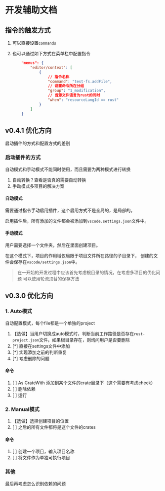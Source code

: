 # 开发辅助文档

## 指令的触发方式
1. 可以直接设置`commands`
2. 也可以通过如下方式在菜单栏中配置指令

    ```json
        "menus": {
            "editor/context": [
                {  
                    // 指令名称
                    "command": "test-fs.addFile",
                    // 设置命令所在分组
                    "group": "1_modification",
                    // 当源文件语言为rust的同时
                    "when": "resourceLangId == rust"
                }
            ]
        }
    ```

## v0.4.1 优化方向

启动插件的方式和配置方式的差别

### 启动插件的方式
自动模式和手动模式不能同时使用，而且需要为两种模式进行转换

1. 自动转换？查看是否真的需要自动转换
2. 手动模式多项目的解决方案

#### 自动模式

需要通过指令手动启用插件，这个启用方式不是全局的，是局部的。

启用插件后，所有添加的文件都会被添加到`vscode.settings.json`文件中。

#### 手动模式

用户需要选择一个文件夹，然后在里面创建项目。

在这个模式下，项目的作用域仅局限于项目文件所在路径的子目录下，
创建的文件会保存在`vscode/settings.json`中。

> 在一开始的开发过程中应该首先考虑根目录的情况，在考虑多项目的优化问题
> 可以使用轮流顶替的保存方法


## v0.3.0 优化方向

### 1. Auto模式
自动配置模式，每个file都是一个单独的project
1. 【选做】当用户切换成auto模式时，判断当前工作路径是否存在`rust-project.json`文件，如果根目录存在，则询问用户是否要删除
2. [*] 直接在settings文件中添加
3. [*] 实现添加之前的判断重复
4. [*] 考虑删除的问题

#### 命令
1. [ ] As CrateWith 添加到某个文件的crate目录下（这个需要有考虑check）
2. [ ] 删除依赖
3. [ ] 运行

### 2. Manual模式
1. 【选做】选择创建项目的位置
2. [ ] 之后的所有文件都将是这个文件的crates

#### 命令
1. [ ] 创建一个项目，输入项目名称
2. [ ] 将文件作为单独可执行项目

### 其他

最后再考虑怎么识别依赖的问题
